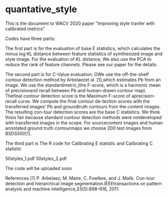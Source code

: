 # quantative_style

This is the document to WACV 2020 paper "Improving style tranfer with calibrated metrics"

Codes have three parts:


The first part is for the evaluation of base E statistics, which calculates the minus log KL distance between feature statistics of symthesized image and style image. For the evaluation of KL distance, We also use the PCA to reduce the rank
of feature channels. Please see our paper for the details.


The second part is for C-Value evaluation:
 OWe use the off-the-shelf contour detection method by Arbelaezet al. [1],which estimates Pb from an image.   We use the standardmetric,(the F-score, which is a harmonic mean of precisionand recall between Pb and human-drawn contour map). Thefinal contour detection score is the Maximum F-score of aprecision-recall  curve.   We  compute  the  final  contour  de-tection scores with the transferred images’ Pb and groundtruth contours from the content images.  The resulting con-tour detection scores are the base C statistics. We think thisis fair because standard contour detection methods were notdeveloped with transferred images in the scope. For sourcecontent images and human annotated ground truth contourmaps we choose 200 test images from BSDS500[1].


The third part is The R code for Calibrating E statistic and Calibrating C statistic



50styles_1.pdf
50styles_2.pdf

The code will be uploaded soon




References
[1]  P.  Arbelaez,  M.  Maire,  C.  Fowlkes,  and  J.  Malik.    Con-tour detection and hierarchical image segmentation.IEEEtransactions  on  pattern  analysis  and  machine  intelligence,33(5):898–916, 2011.


